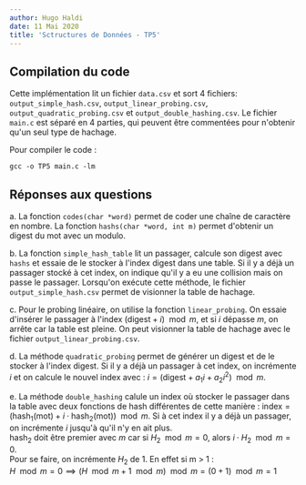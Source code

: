 ```yaml
---
author: Hugo Haldi
date: 11 Mai 2020
title: 'Sctructures de Données - TP5'
---
```


## Compilation du code

Cette implémentation lit un fichier `data.csv` et sort 4 fichiers: `output_simple_hash.csv`, `output_linear_probing.csv`, `output_quadratic_probing.csv` et `output_double_hashing.csv`. Le fichier `main.c` est séparé en 4 parties, qui peuvent être commentées pour n'obtenir qu'un seul type de hachage.

Pour compiler le code :

``` {.shell}
gcc -o TP5 main.c -lm
```

## Réponses aux questions

a.  La fonction `codes(char *word)` permet de coder une chaîne de caractère en nombre. La fonction `hashs(char *word, int m)` permet d'obtenir un digest du mot avec un modulo.

b.  La fonction `simple_hash_table` lit un passager, calcule son digest avec `hashs` et essaie de le stocker à l'index digest dans une table. Si il y a déjà un passager stocké à cet index, on indique qu'il y a eu une collision mais on passe le passager. Lorsqu'on exécute cette méthode, le fichier `output_simple_hash.csv` permet de visionner la table de hachage.

c.  Pour le probing linéaire, on utilise la fonction `linear_probing`. On essaie d'insérer le passager à l'index $(\text{digest} + i) \mod m$, et si $i$ dépasse $m$, on arrête car la table est pleine. On peut visionner la table de hachage avec le fichier `output_linear_probing.csv`.

d.  La méthode `quadratic_probing` permet de générer un digest et de le stocker à l'index $\text{digest}$. Si il y a déjà un passager à cet index, on incrémente $i$ et on calcule le nouvel index avec : $i = (\text{digest}+a_1i+a_2i^2) \mod m$.

e.  La méthode `double_hashing` calule un index où stocker le passager dans la table avec deux fonctions de hash différentes de cette manière : $\text{index}=(\text{hash}_1(\text{mot})+i \cdot \text{hash}_2(\text{mot})) \mod m$. Si à cet index il y a déjà un passager, on incrémente $i$ jusqu'à qu'il n'y en ait plus.\
    $\text{hash}_2$ doit être premier avec $m$ car si $H_2 \mod m = 0$, alors $i\cdot H_2 \mod m = 0$.\
    Pour se faire, on incrémente $H_2$ de 1. En effet si m > 1 :\
    $H \mod m = 0 \implies (H \mod m + 1 \mod m) \mod m = (0 + 1) \mod m = 1$
